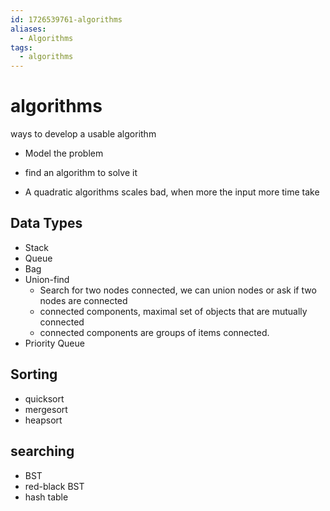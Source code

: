 ```yaml
---
id: 1726539761-algorithms
aliases:
  - Algorithms
tags:
  - algorithms
---
```


# algorithms

ways to develop a usable algorithm

- Model the problem
- find an algorithm to solve it

- A quadratic algorithms scales bad, when more the input more time take

## Data Types

- Stack
- Queue
- Bag
- Union-find
  - Search for two nodes connected, we can union nodes or ask if two nodes are connected
  - connected components, maximal set of objects that are mutually connected
  - connected components are groups of items connected.
- Priority Queue

## Sorting

- quicksort
- mergesort
- heapsort

## searching

- BST
- red-black BST
- hash table
